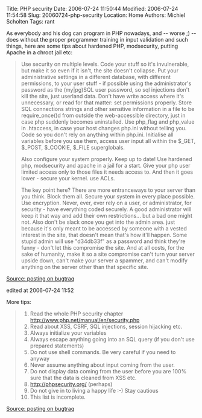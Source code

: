 Title: PHP security
Date: 2006-07-24 11:50:44
Modified: 2006-07-24 11:54:58
Slug: 20060724-php-security
Location: Home
Authors: Michiel Scholten
Tags: rant

<p>As everybody and his dog can program in PHP nowadays, and -- worse ;) -- does without the proper programmer training in input validation and such things, here are some tips about hardened PHP, modsecurity, putting Apache in a chroot jail etc:</p>

<blockquote><p class="quote">Use security on multiple levels.
Code your stuff so it's invulnerable, but make it so even if it isn't,
the site doesn't collapse.  Put your administrative settings in a
different database, with different permissions, to your user stuff -
if possible using the administrator's password as the (my|pg)SQL user
password, so sql injections don't kill the site, just userland data.
Don't have write access where it's unnecessary, or read for that
matter: set permissions properly.  Store SQL connections strings and
other sensitive information in a file to be require_once()d from
outside the web-accessible directory, just in case php suddenly
becomes uninstalled.  Use php_flag and php_value in .htaccess, in case
your host changes php.ini without telling you.  Code so you don't rely
on anything within php.ini.  Initialise all variables before you use
them, access user input all within the $_GET, $_POST, $_COOKIE, $_FILE
superglobals.</p>

<p class="quote">Also configure your system properly.  Keep up to date!  Use hardened
php, modsecurity and apache in a jail for a start.  Give your php user
limited access only to those files it needs access to.  And then it
goes lower - secure your kernel.  use ACLs.</p>

<p class="quote">The key point here?  There are more entranceways to your server than
you think.  Block them all.  Secure your system in every place
possible.  Use encryption.  Never, ever, ever rely on a user, or
administrator, for security - have everything coded securely.  A good
administrator will keep it that way and add their own restrictions...
but a bad one might not.  Also don't be slack once you get into the
admin area.  just because it's only meant to be accessed by someone
with a vested interest in the site, that doesn't mean that's how it'll
happen.  Some stupid admin will use "d34db33f" as a password and think
they're funny - don't let this compromise the site.  And at all costs,
for the sake of humanity, make it so a site compromise can't turn your
server upside down, can't make your server a spammer, and can't modify
anything on the server other than that specific site.</p>
</blockquote>

<p><a href="http://www.securityfocus.com/archive/1/440842">Source: posting on bugtraq</a></p>

<div class="edit">edited at 2006-07-24 11:52</div>
<p>More tips:</p>
<blockquote>
<ol>
<li>Read the whole PHP security chapter <a href="http://www.php.net/manual/en/security.php">http://www.php.net/manual/en/security.php</a></li>
<li>Read about XSS, CSRF, SQL injections, session hijacking etc.</li>
<li>Always initialize your variables</li>
<li>Always escape anything going into an SQL query (if you don't use
prepared statements)</li>
<li>Do not use shell commands. Be very careful if you need to anyway</li>
<li>Never assume anything about input coming from the user.</li>
<li>Do not display data coming from the user before you are 100% sure
that the data is cleaned from XSS etc.</li>
<li><a href="http://phpsecurity.org/">http://phpsecurity.org/</a> (perhaps)</li>
<li>Do not give in to living a happy life  :-)  Stay cautious</li>
<li>This list is incomplete.</li>
</ol>
</blockquote>

<p><a href="http://www.securityfocus.com/archive/1/440150">Source: posting on bugtraq</a></p>
